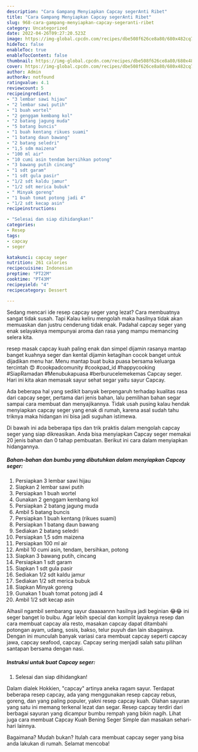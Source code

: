 ```yaml
---
description: "Cara Gampang Menyiapkan Capcay segerAnti Ribet"
title: "Cara Gampang Menyiapkan Capcay segerAnti Ribet"
slug: 968-cara-gampang-menyiapkan-capcay-segeranti-ribet
category: Uncategorized
date: 2022-04-26T09:27:20.523Z
image: https://img-global.cpcdn.com/recipes/dbe508f626ce8a80/680x482cq70/capcay-seger-foto-resep-utama.jpg
hideToc: false
enableToc: true
enableTocContent: false
thumbnail: https://img-global.cpcdn.com/recipes/dbe508f626ce8a80/680x482cq70/capcay-seger-foto-resep-utama.jpg
cover: https://img-global.cpcdn.com/recipes/dbe508f626ce8a80/680x482cq70/capcay-seger-foto-resep-utama.jpg
author: Admin
authorAv: notfound
ratingvalue: 4.1
reviewcount: 5
recipeingredient:
- "3 lembar sawi hijau"
- "2 lembar sawi putih"
- "1 buah wortel"
- "2 genggam kembang kol"
- "2 batang jagung muda"
- "5 batang buncis"
- "1 buah kentang rikues suami"
- "1 batang daun bawang"
- "2 batang seledri"
- "1,5 sdm maizena"
- "100 ml air"
- "10 cumi asin tendam bersihkan potong"
- "3 bawang putih cincang"
- "1 sdt garam"
- "1 sdt gula pasir"
- "1/2 sdt kaldu jamur"
- "1/2 sdt merica bubuk"
- " Minyak goreng"
- "1 buah tomat potong jadi 4"
- "1/2 sdt kecap asin"
recipeinstructions:

- "Selesai dan siap dihidangkan!"
categories:
- Resep
tags:
- capcay
- seger

katakunci: capcay seger 
nutrition: 261 calories
recipecuisine: Indonesian
preptime: "PT22M"
cooktime: "PT43M"
recipeyield: "4"
recipecategory: Dessert

---
```



Sedang mencari ide resep capcay seger yang lezat? Cara membuatnya sangat tidak susah. Tapi Kalau keliru mengolah maka hasilnya tidak akan memuaskan dan justru cenderung tidak enak. Padahal capcay seger yang enak selayaknya mempunyai aroma dan rasa yang mampu memancing selera kita.


resep masak capcay kuah paling enak dan simpel dijamin rasanya mantap banget kuahnya seger dan kental dijamin ketagihan cocok banget untuk dijadikan menu har. Menu mantap buat buka puasa bersama keluarga tercintah 😍 #cookpadcomunity #cookpad_id #happycooking #SiapRamadan #Menubukapuasa #berburucelemekemas Capcay seger. Hari ini kita akan memasak sayur sehat segar yaitu sayur Capcay.

Ada beberapa hal yang sedikit banyak berpengaruh terhadap kualitas rasa dari capcay seger, pertama dari jenis bahan, lalu pemilihan bahan segar sampai cara membuat dan menyajikannya. Tidak usah pusing kalau hendak menyiapkan capcay seger yang enak di rumah, karena asal sudah tahu triknya maka hidangan ini bisa jadi suguhan istimewa.


Di bawah ini ada beberapa tips dan trik praktis dalam mengolah capcay seger yang siap dikreasikan. Anda bisa menyiapkan Capcay seger memakai 20 jenis bahan dan 0 tahap pembuatan. Berikut ini cara dalam menyiapkan hidangannya.

<!--inarticleads1-->

##### Bahan-bahan dan bumbu yang dibutuhkan dalam menyiapkan Capcay seger:

1. Persiapkan 3 lembar sawi hijau
1. Siapkan 2 lembar sawi putih
1. Persiapkan 1 buah wortel
1. Gunakan 2 genggam kembang kol
1. Persiapkan 2 batang jagung muda
1. Ambil 5 batang buncis
1. Persiapkan 1 buah kentang (rikues suami)
1. Persiapkan 1 batang daun bawang
1. Sediakan 2 batang seledri
1. Persiapkan 1,5 sdm maizena
1. Persiapkan 100 ml air
1. Ambil 10 cumi asin, tendam, bersihkan, potong
1. Siapkan 3 bawang putih, cincang
1. Persiapkan 1 sdt garam
1. Siapkan 1 sdt gula pasir
1. Sediakan 1/2 sdt kaldu jamur
1. Sediakan 1/2 sdt merica bubuk
1. Siapkan  Minyak goreng
1. Gunakan 1 buah tomat potong jadi 4
1. Ambil 1/2 sdt kecap asin


Alhasil ngambil sembarang sayur daaaaannn hasilnya jadi beginian 😂😂 ini seger banget lo buibu. Agar lebih special dan komplit layaknya resep dan cara membuat capcay ala resto, masakan capcay dapat ditambahi potongan ayam, udang, sosis, bakso, telur puyuh dan lain sbagainya. Dengan ini munculah banyak variasi cara membuat capcay seperti capcay jawa, capcay seafood, capcay. Capcay sering menjadi salah satu pilihan santapan bersama dengan nasi. 

<!--inarticleads2-->

##### Instruksi untuk buat Capcay seger:


1. Selesai dan siap dihidangkan!

Dalam dialek Hokkien, &#34;capcay&#34; artinya aneka ragam sayur. Terdapat beberapa resep capcay, ada yang menggunakan resep capcay rebus, goreng, dan yang paling populer, yakni resep capcay kuah. Olahan sayuran yang satu ini memang terkenal lezat dan segar. Resep capcay terdiri dari berbagai sayuran yang dicampur bumbu rempah yang bikin nagih. Lihat juga cara membuat Capcay Kuah Bening Seger Simple dan masakan sehari-hari lainnya. 

Bagaimana? Mudah bukan? Itulah cara membuat capcay seger yang bisa anda lakukan di rumah. Selamat mencoba!
